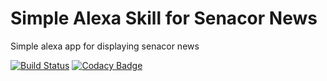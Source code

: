 # Simple Alexa Skill for Senacor News

Simple alexa app for displaying senacor news

[![Build Status](https://travis-ci.org/koenighotze/senacor-news-alexa.svg?branch=master)](https://travis-ci.org/koenighotze/senacor-news-alexa)
[![Codacy Badge](https://api.codacy.com/project/badge/Grade/a01f27ae76504c348772d1c44f348e1d)](https://www.codacy.com/app/david-schmitz-privat/senacor-news-alexa?utm_source=github.com&amp;utm_medium=referral&amp;utm_content=koenighotze/senacor-news-alexa&amp;utm_campaign=Badge_Grade)
